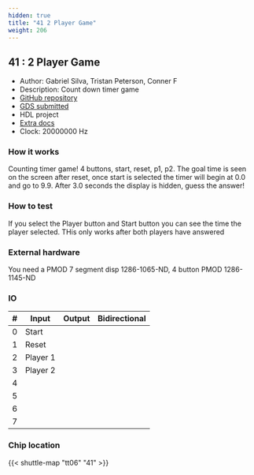 ```yaml
---
hidden: true
title: "41 2 Player Game"
weight: 206
---
```


## 41 : 2 Player Game

* Author:  Gabriel Silva, Tristan Peterson, Conner F
* Description: Count down timer game
* [GitHub repository](https://github.com/gabejessil/tt06-verilog-template)
* [GDS submitted](https://github.com/gabejessil/tt06-verilog-template/actions/runs/8207313067)
* HDL project
* [Extra docs](None)
* Clock: 20000000 Hz

<!---

This file is used to generate your project datasheet. Please fill in the information below and delete any unused
sections.

You can also include images in this folder and reference them in the markdown. Each image must be less than
512 kb in size, and the combined size of all images must be less than 1 MB.
-->


### How it works

Counting timer game! 4 buttons, start, reset, p1, p2. The goal time is seen on the screen after reset, once start is selected the timer will begin at 0.0 and go to 9.9. After 3.0 seconds the display is hidden, guess the answer!

### How to test

If you select the Player button and Start button you can see the time the player selected. THis only works after both players have answered

### External hardware

You need a PMOD 7 segment disp 1286-1065-ND, 4 button  PMOD 1286-1145-ND


### IO

| # | Input          | Output         | Bidirectional   |
| - | -------------- | -------------- | --------------- |
| 0 | Start |  |  |
| 1 | Reset |  |  |
| 2 | Player 1 |  |  |
| 3 | Player 2 |  |  |
| 4 |  |  |  |
| 5 |  |  |  |
| 6 |  |  |  |
| 7 |  |  |  |

### Chip location

{{< shuttle-map "tt06" "41" >}}
